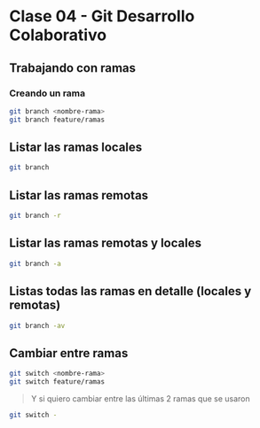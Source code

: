 # Clase 04 - Git Desarrollo Colaborativo

## Trabajando con ramas

### Creando un rama

```sh
git branch <nombre-rama>
git branch feature/ramas
```

## Listar las ramas locales

```sh
git branch
```

## Listar las ramas remotas

```sh
git branch -r
```

## Listar las ramas remotas y locales

```sh
git branch -a
```

## Listas todas las ramas en detalle (locales y remotas)

```sh
git branch -av
```

## Cambiar entre ramas

```sh
git switch <nombre-rama>
git switch feature/ramas
```

> Y si quiero cambiar entre las últimas 2 ramas que se usaron

```sh
git switch -
``` 